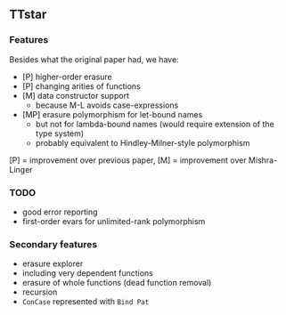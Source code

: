 ## TTstar

### Features

Besides what the original paper had, we have:
* [P] higher-order erasure
* [P] changing arities of functions
* [M] data constructor support
    * because M-L avoids case-expressions
* [MP] erasure polymorphism for let-bound names
    * but not for lambda-bound names (would require extension of the type system)
    * probably equivalent to Hindley-Milner-style polymorphism

[P] = improvement over previous paper, [M] = improvement over Mishra-Linger


### TODO
* good error reporting
* first-order evars for unlimited-rank polymorphism

### Secondary features
* erasure explorer
* including very dependent functions
* erasure of whole functions (dead function removal)
* recursion
* `ConCase` represented with `Bind Pat`
